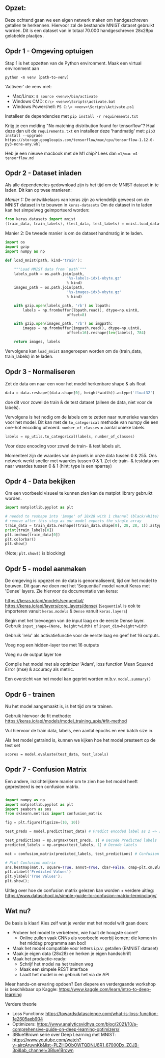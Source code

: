 
Opzet:
--
Deze ochtend gaan we een eigen netwerk maken om handgeschreven getallen te herkennen. Hiervoor zal de bestaande MNIST dataset gebruikt worden. 
Dit is een dataset van in totaal 70.000 handgeschreven 28x28px gelabelde plaatjes . 

Opdr 1 - Omgeving optuigen
--
Stap 1 is het opzetten van de Python environment. 
Maak een virtual environment aan 

`python -m venv [path-to-venv]`

'Activeer' de venv met:
 - Mac/Linux: `$ source <venv>/bin/activate`
 - Windows CMD: `C:\> <venv>\Scripts\activate.bat`
 - Windows Powershell: `PS C:\> <venv>\Scripts\Activate.ps1`
    
Installeer de dependencies met `pip install -r requirements.txt`

Krijg je een melding "No matching distribution found for tensorflow"? Haal deze dan uit de `requirements.txt` en installeer deze 'handmatig' met:
`pip3 install --upgrade https://storage.googleapis.com/tensorflow/mac/cpu/tensorflow-1.12.0-py3-none-any.whl`

Heb je een nieuwe macbook met de M1 chip? Lees dan `m1/mac-m1-tensorflow.md`

Opdr 2 - Dataset inladen
--
Als alle dependencies gedownload zijn is het tijd om de MNIST dataset in te laden. Dit kan op twee manieren:

*Manier 1:*
De ontwikkelaars van keras zijn zo vriendelijk geweest om de MNIST dataset in te bouwen in `keras-datasets`
Om de dataset in te laden kan het simpelweg geimporteerd worden:

```python
from keras.datasets import mnist
(train_data, train_labels), (test_data, test_labels) = mnist.load_data()
```

Manier 2:
De tweede manier is om de dataset handmatig in te laden. 

```python
import os
import gzip
import numpy as np

def load_mnist(path, kind='train'):

    """Load MNIST data from `path`"""
    labels_path = os.path.join(path,
                            '%s-labels-idx1-ubyte.gz'
                            % kind)
    images_path = os.path.join(path,
                            '%s-images-idx3-ubyte.gz'
                            % kind)

    with gzip.open(labels_path, 'rb') as lbpath:
        labels = np.frombuffer(lbpath.read(), dtype=np.uint8,
                            offset=8)

    with gzip.open(images_path, 'rb') as imgpath:
        images = np.frombuffer(imgpath.read(), dtype=np.uint8,
                            offset=16).reshape(len(labels), 784)

    return images, labels
```

Vervolgens kan `load_mnist` aangeroepen worden om de (train_data, train_labels) in te laden.

Opdr 3 - Normaliseren
--

Zet de data om naar een voor het model herkenbare shape & als float

```python
data = data.reshape((data.shape[0], height*width)).astype('float32')
```

doe dit voor zowel de train & de test dataset (alleen de data, niet voor de labels).

Vervolgens is het nodig om de labels om te zetten naar numerieke waarden voor het model. Dit kan met de `to_categorical` methode van numpy die een one-hot encoding uitvoerd. `number_of_classes` = aantal unieke labels

```python
labels = np_utils.to_categorical(labels, number_of_classes)
```

Voor deze encoding voor zowel de train- & test labels uit. 

Momenteel zijn de waardes van de pixels in onze data tussen 0 & 255. Ons netwerk werkt sneller met waardes tussen 0 & 1. 
Zet de train- & testdata om naar waardes tussen 0 & 1 (hint; type is een nparray)

Opdr 4 - Data bekijken
--
Om een voorbeeld visueel te kunnen zien kan de matplot library gebruikt worden. 

```python
import matplotlib.pyplot as plt
```
```python
# needed to reshape into 'image' of 28x28 with 1 channel (black/white) form for matplotlib instead of single array.
# remove after this step as our model expects the single array
train_data = train_data.reshape((train_data.shape[0], 28, 28, 1)).astype('float32')
print(train_labels[0])
plt.imshow(train_data[0])
plt.colorbar()
plt.show()
```
(Note; `plt.show()` is blocking)


Opdr 5 - model aanmaken
--
De omgeving is opgezet en de data is genormaliseerd, tijd om het model te bouwen.
Dit gaan we doen met het 'Sequential' model vanuit Keras met 'Dense' layers. Zie hiervoor de documentatie van keras:

https://keras.io/api/models/sequential/
https://keras.io/api/layers/core_layers/dense/ 
(`Sequential` is ook te importeren vanuit `keras.models` & `Dense` vanuit `keras.layers`)

Begin met het toevoegen van de input laag en de eerste Dense layer.
Gebruik `input_shape=(None, height*width)` of `input_dim=height*width`

Gebruik 'relu' als activatiefunctie voor de eerste laag en geef het 16 outputs. 

Voeg nog een hidden-layer toe met 16 outputs

Voeg nu de output layer toe

Compile het model met als optimizer 'Adam', loss function Mean Squared Error (mse) & accuracy als metric.

Een overzicht van het model kan geprint worden m.b.v. `model.summary()`



Opdr 6 - trainen
--
Nu het model aangemaakt is, is het tijd om te trainen.

Gebruik hiervoor de fit methode:
https://keras.io/api/models/model_training_apis/#fit-method 

Vul hiervoor de train data, labels, een aantal epochs en een batch size in. 

Als het model getraind is, kunnen we kijken hoe het model presteert op de test set

`scores = model.evaluate(test_data, test_labels)`

Opdr 7 - Confusion Matrix
--
Een andere, inzichtelijkere manier om te zien hoe het model heeft gepresteerd is een confusion matrix. 

```python

import numpy as np
import matplotlib.pyplot as plt
import seaborn as sns
from sklearn.metrics import confusion_matrix

fig = plt.figure(figsize=(10, 10))

test_preds = model.predict(test_data) # Predict encoded label as 2 => [0, 0, 1, 0, 0, 0, 0, 0, 0, 0]

test_predictions = np.argmax(test_preds, 1) # Decode Predicted labels
predicted_labels = np.argmax(test_labels, 1) # Decode labels

mat = confusion_matrix(predicted_labels, test_predictions) # Confusion matrix

# Plot Confusion matrix
sns.heatmap(mat.T, square=True, annot=True, cbar=False, cmap=plt.cm.Blues)
plt.xlabel('Predicted Values')
plt.ylabel('True Values');
plt.show();
```

Uitleg over hoe de confusion matrix gelezen kan worden + verdere uitleg: https://www.dataschool.io/simple-guide-to-confusion-matrix-terminology/ 


Wat nu?
--
De basis is klaar! Kies zelf wat je verder met het model wilt gaan doen:

 - Probeer het model te verbeteren, wie haalt de hoogste score?
    - Online zullen vaak CNNs als voorbeeld voorbij komen; die komen in het middag programma aan bod!
 - Maak het model compatible voor letters i.p.v. getallen (EMNIST dataset)
 - Maak je eigen data (28x28) en herken je eigen handschrift
 - Maak het productie-ready:
    - Schrijf het model na het trainen weg
    - Maak een simpele REST interface
    - Laadt het model in en gebruik het via de API

Meer hands-on ervaring opdoen?
Een diepere en verdergaande workshop is beschikbaar op Kaggle:
https://www.kaggle.com/learn/intro-to-deep-learning  
 
Verdere theorie
 - Loss Functions: https://towardsdatascience.com/what-is-loss-function-1e2605aeb904
 - Optimizers: https://www.analyticsvidhya.com/blog/2021/10/a-comprehensive-guide-on-deep-learning-optimizers/
 - 3Blue1Brown serie over Deep Learning met MNIST: https://www.youtube.com/watch?v=aircAruvnKk&list=PLZHQObOWTQDNU6R1_67000Dx_ZCJB-3pi&ab_channel=3Blue1Brown 
